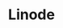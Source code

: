 ---
description: Get $100 to check out a rocking Linode system, and support the show!
link: https://linode.com/jupiter
shortname: linode.com-oh
title: Linode
---